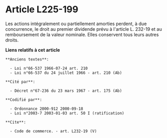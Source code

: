 # Article L225-199

Les actions intégralement ou partiellement amorties perdent, à due concurrence, le droit au premier dividende prévu à
l'article L. 232-19 et au remboursement de la valeur nominale. Elles conservent tous leurs autres droits.

**Liens relatifs à cet article**

	**Anciens textes**:

	  - Loi n°66-537 1966-07-24 art. 210
	  - Loi n°66-537 du 24 juillet 1966 - art. 210 (Ab)

	**Cité par**:

	  - Décret n°67-236 du 23 mars 1967 - art. 175 (Ab)

	**Codifié par**:

	  - Ordonnance 2000-912 2000-09-18
	  - Loi n°2003-7 2003-01-03 art. 50 I (ratification)

	**Cite**:

	  - Code de commerce. - art. L232-19 (V)
